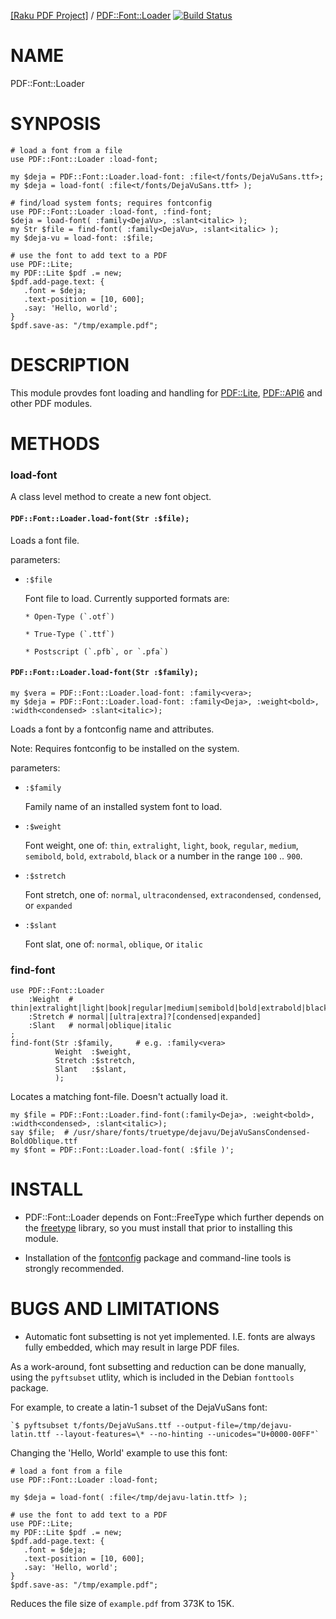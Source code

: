 [[Raku PDF Project]](https://pdf-raku.github.io)
 / [PDF::Font::Loader](https://pdf-raku.github.io/PDF-Font-Loader-raku)
[![Build Status](https://travis-ci.org/pdf-raku/PDF-Font-Loader-raku.svg?branch=master)](https://travis-ci.org/pdf-raku/PDF-Font-Loader-raku)

NAME
====

PDF::Font::Loader

SYNPOSIS
========

    # load a font from a file
    use PDF::Font::Loader :load-font;

    my $deja = PDF::Font::Loader.load-font: :file<t/fonts/DejaVuSans.ttf>;
    my $deja = load-font( :file<t/fonts/DejaVuSans.ttf> );

    # find/load system fonts; requires fontconfig
    use PDF::Font::Loader :load-font, :find-font;
    $deja = load-font( :family<DejaVu>, :slant<italic> );
    my Str $file = find-font( :family<DejaVu>, :slant<italic> );
    my $deja-vu = load-font: :$file;

    # use the font to add text to a PDF
    use PDF::Lite;
    my PDF::Lite $pdf .= new;
    $pdf.add-page.text: {
       .font = $deja;
       .text-position = [10, 600];
       .say: 'Hello, world';
    }
    $pdf.save-as: "/tmp/example.pdf";

DESCRIPTION
===========

This module provdes font loading and handling for [PDF::Lite](https://pdf-raku.github.io/PDF-Lite-raku), [PDF::API6](https://pdf-raku.github.io/PDF-API6) and other PDF modules.

METHODS
=======

### load-font

A class level method to create a new font object.

#### `PDF::Font::Loader.load-font(Str :$file);`

Loads a font file.

parameters:

  * `:$file`

    Font file to load. Currently supported formats are:

        * Open-Type (`.otf`)

        * True-Type (`.ttf`)

        * Postscript (`.pfb`, or `.pfa`)

#### `PDF::Font::Loader.load-font(Str :$family);`

    my $vera = PDF::Font::Loader.load-font: :family<vera>;
    my $deja = PDF::Font::Loader.load-font: :family<Deja>, :weight<bold>, :width<condensed> :slant<italic>);

Loads a font by a fontconfig name and attributes.

Note: Requires fontconfig to be installed on the system.

parameters:

  * `:$family`

    Family name of an installed system font to load.

  * `:$weight`

    Font weight, one of: `thin`, `extralight`, `light`, `book`, `regular`, `medium`, `semibold`, `bold`, `extrabold`, `black` or a number in the range `100` .. `900`.

  * `:$stretch`

    Font stretch, one of: `normal`, `ultracondensed`, `extracondensed`, `condensed`, or `expanded`

  * `:$slant`

    Font slat, one of: `normal`, `oblique`, or `italic`

### find-font

    use PDF::Font::Loader
        :Weight  # thin|extralight|light|book|regular|medium|semibold|bold|extrabold|black|100..900
        :Stretch # normal|[ultra|extra]?[condensed|expanded]
        :Slant   # normal|oblique|italic
    ;
    find-font(Str :$family,     # e.g. :family<vera>
              Weight  :$weight,
              Stretch :$stretch,
              Slant   :$slant,
              );

Locates a matching font-file. Doesn't actually load it.

    my $file = PDF::Font::Loader.find-font(:family<Deja>, :weight<bold>, :width<condensed>, :slant<italic>);
    say $file;  # /usr/share/fonts/truetype/dejavu/DejaVuSansCondensed-BoldOblique.ttf
    my $font = PDF::Font::Loader.load-font( :$file )';

INSTALL
=======

- PDF::Font::Loader depends on Font::FreeType which further depends on the [freetype](https://www.freetype.org/download.html) library, so you must install that prior to installing this module.

- Installation of the [fontconfig](https://www.freedesktop.org/wiki/Software/fontconfig/) package and command-line tools is strongly recommended.

BUGS AND LIMITATIONS
====================

  * Automatic font subsetting is not yet implemented. I.E. fonts are always fully embedded, which may result in large PDF files.

As a work-around, font subsetting and reduction can be done manually, using the `pyftsubset` utlity, which is included in the Debian `fonttools` package.

For example, to create a latin-1 subset of the DejaVuSans font:

    `$ pyftsubset t/fonts/DejaVuSans.ttf --output-file=/tmp/dejavu-latin.ttf --layout-features=\* --no-hinting --unicodes="U+0000-00FF"`

Changing the 'Hello, World' example to use this font:

    # load a font from a file
    use PDF::Font::Loader :load-font;

    my $deja = load-font( :file</tmp/dejavu-latin.ttf> );

    # use the font to add text to a PDF
    use PDF::Lite;
    my PDF::Lite $pdf .= new;
    $pdf.add-page.text: {
       .font = $deja;
       .text-position = [10, 600];
       .say: 'Hello, world';
    }
    $pdf.save-as: "/tmp/example.pdf";

Reduces the file size of `example.pdf` from 373K to 15K.